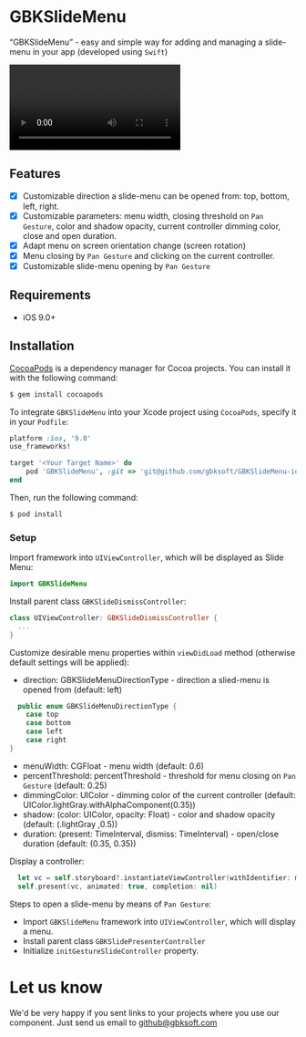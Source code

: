 # GBKSlideMenu

“GBKSlideMenu” - easy and simple way for adding and managing a slide-menu in your app (developed using `Swift`)

![](http://gbksoft.net/downloads/popravka-dv/GBKSlideMenu_video.mov)

## Features

- [x] Customizable direction a slide-menu can be opened from: top, bottom, left, right.
- [x] Customizable parameters: menu width, closing threshold on `Pan Gesture`, color and shadow opacity, current controller dimming color, close and open duration.
- [x] Adapt menu on screen orientation change (screen rotation)
- [x] Menu closing by `Pan Gesture` and clicking on the current controller.
- [x] Customizable slide-menu opening by `Pan Gesture`

## Requirements

- iOS 9.0+

## Installation

[CocoaPods](http://cocoapods.org) is a dependency manager for Cocoa projects. You can install it with the following command:

```bash
$ gem install cocoapods
```

To integrate `GBKSlideMenu` into your Xcode project using `CocoaPods`, specify it in your `Podfile`:

```ruby
platform :ios, '9.0'
use_frameworks!

target '<Your Target Name>' do
    pod 'GBKSlideMenu', :git => 'git@github.com/gbksoft/GBKSlideMenu-ios'
end
```

Then, run the following command:

```bash
$ pod install
```

### Setup

Import framework into `UIViewController`, which will be displayed as Slide Menu:

```swift
import GBKSlideMenu
```

Install parent class `GBKSlideDismissController`:

```swift
class UIViewController: GBKSlideDismissController {
  ...
}
```


Customize desirable menu properties within  `viewDidLoad` method (otherwise default settings will be applied):

 - direction: GBKSlideMenuDirectionType - direction a slied-menu is opened from (default: left)

```swift
  public enum GBKSlideMenuDirectionType {
    case top
    case bottom
    case left
    case right
}
```

 - menuWidth: CGFloat - menu width (default: 0.6)
 - percentThreshold: percentThreshold - threshold for menu closing on `Pan Gesture` (default: 0.25)
 - dimmingColor: UIColor - dimming color of the current controller (default: UIColor.lightGray.withAlphaComponent(0.35))
 - shadow: (color: UIColor, opacity: Float) - color and shadow opacity (default: (.lightGray ,0.5))
 - duration: (present: TimeInterval, dismiss: TimeInterval) - open/close duration (default: (0.35, 0.35))

Display a controller:

```swift
  let vc = self.storyboard?.instantiateViewController(withIdentifier: myVCID) as! myVCName
  self.present(vc, animated: true, completion: nil)
```

Steps to open a slide-menu by means of `Pan Gesture`:
 - Import `GBKSlideMenu` framework into `UIViewController`, which will display a menu.
 - Install parent class `GBKSlidePresenterController`
 - Initialize `initGestureSlideController` property.

# Let us know
We'd be very happy if you sent links to your projects where you use our component. Just send us email to [github@gbksoft.com](mailto:github@gbksoft.com)